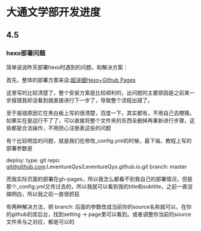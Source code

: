# 大通文学部开发进度

## 4.5

### hexo部署问题

简单说说昨天部署hexo时遇到的问题，和解决方案：

首先，整体的部署方案来自:[超详细Hexo+Github Pages](https://zhuanlan.zhihu.com/p/370635512)

这里写的比较清楚了，整个安装方案是比较顺利的，出问题的主要原因是之前某一步报错我却没看到就直接进行下一步了，导致整个流程出错了。

至于报错原因它在黑白板上写的很清楚，百度一下，其实都有，不用自己去瞎猜。如果实在是运行不了了，可以直接将整个文件夹的东西全删掉再重新进行步骤，这些都是合法操作，不用担心注册表这些的问题

有个比较明显的问题，就是我们在修改_config.yml的时候，最下端，教程上写的部署参数是

deploy:
  type: git
  repo: git@github.com:LeventureQys/LeventureQys.github.io.git
  branch: master

而我实际页面的部署在gh-pages，所以我怎么都看不到我自己的部署情况，但是那个_config.yml又传过去的，所以我就可以看到我的title和subtitle，之前一直没搞明白，所以我之前一直很抓狂

有两种解决方法，把 branch: 后面的参数改成当前你的source名称就可以，在你的github的库后台，找到setting -> page里可以看到。或者调整你当前的source文件夹与之对应，都是可以的
